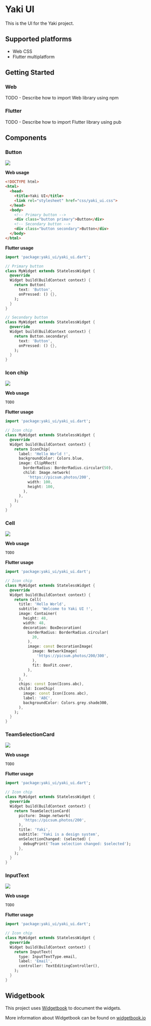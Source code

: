# Yaki UI

This is the UI for the Yaki project.

## Supported platforms

- Web CSS
- Flutter multiplatform

## Getting Started

### Web

TODO - Describe how to import Web library using npm

### Flutter

TODO - Describe how to import Flutter library using pub

## Components

### Button

![](flutter/test/goldens/button_grid.png)

__Web usage__

```html
<!DOCTYPE html>
<html>
  <head>
    <title>Yaki UI</title>
    <link rel="stylesheet" href="css/yaki_ui.css">
  </head>
  <body>
    <!-- Primary button -->
    <div class="button primary">Button</div>
    <!-- Secondary button -->
    <div class="button secondary">Button</div>
  </body>
</html>
```

__Flutter usage__

```dart
import 'package:yaki_ui/yaki_ui.dart';

// Primary button
class MyWidget extends StatelessWidget {
  @override
  Widget build(BuildContext context) {
    return Button(
      text: 'Button',
      onPressed: () {},
    );
  }
}

// Secondary button
class MyWidget extends StatelessWidget {
  @override
  Widget build(BuildContext context) {
    return Button.secondary(
      text: 'Button',
      onPressed: () {},
    );
  }
}
```

### Icon chip

![](flutter/test/goldens/icon_chip_grid.png)

__Web usage__
```html
TODO
```

__Flutter usage__

```dart
import 'package:yaki_ui/yaki_ui.dart';

// Icon chip
class MyWidget extends StatelessWidget {
  @override
  Widget build(BuildContext context) {
    return IconChip(
      label: 'Hello World !',
      backgroundColor: Colors.blue,
      image: ClipRRect(
        borderRadius: BorderRadius.circular(50),
        child: Image.network(
          'https://picsum.photos/200',
          width: 100,
          height: 100,
        ),
      ),
    );
  }
}
```

### Cell

![](flutter/test/goldens/cell_grid.png)

__Web usage__
```html
TODO
```

__Flutter usage__

```dart
import 'package:yaki_ui/yaki_ui.dart';

// Icon chip
class MyWidget extends StatelessWidget {
  @override
  Widget build(BuildContext context) {
    return Cell(
      title: 'Hello World',
      subtitle: 'Welcome to Yaki UI !',
      image: Container(
        height: 48,
        width: 48,
        decoration: BoxDecoration(
          borderRadius: BorderRadius.circular(
            20,
          ),
          image: const DecorationImage(
            image: NetworkImage(
              'https://picsum.photos/200/300',
            ),
            fit: BoxFit.cover,
          ),
        ),
      ),
      chips: const Icon(Icons.abc),
      child: IconChip(
        image: const Icon(Icons.abc),
        label: 'ABC',
        backgroundColor: Colors.grey.shade300,
      ),
    );
  }
}
```
### TeamSelectionCard

![](flutter/test/goldens/team_selection_card_grid.png)

__Web usage__
```html
TODO
```

__Flutter usage__

```dart
import 'package:yaki_ui/yaki_ui.dart';

// Icon chip
class MyWidget extends StatelessWidget {
  @override
  Widget build(BuildContext context) {
    return TeamSelectionCard(
      picture: Image.network(
        'https://picsum.photos/200',
      ),
      title: 'Yaki',
      subtitle: 'Yaki is a design system',
      onSelectionChanged: (selected) {
        debugPrint('Team selection changed: $selected');
      },
    );
  }
}
```

### InputText

![](flutter/test/goldens/input_text_grid.png)

__Web usage__
```html
TODO
```

__Flutter usage__

```dart
import 'package:yaki_ui/yaki_ui.dart';

// Icon chip
class MyWidget extends StatelessWidget {
  @override
  Widget build(BuildContext context) {
    return InputText(
      type: InputTextType.email,
      label: 'Email',
      controller: TextEditingController(),
    );
  }
}
```
## Widgetbook

This project uses [Widgetbook](https://pub.dev/packages/widgetbook) to document the widgets.

More information about Widgetbook can be found on [widgetbook.io](https://www.widgetbook.io/)